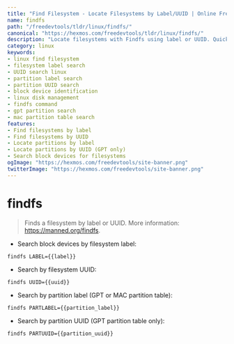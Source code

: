 ```yaml
---
title: "Find Filesystem - Locate Filesystems by Label/UUID | Online Free DevTools by Hexmos"
name: findfs
path: "/freedevtools/tldr/linux/findfs/"
canonical: "https://hexmos.com/freedevtools/tldr/linux/findfs/"
description: "Locate filesystems with Findfs using label or UUID. Quickly identify partitions and disks on your Linux system. Free online tool, no registration required."
category: linux
keywords:
- linux find filesystem
- filesystem label search
- UUID search linux
- partition label search
- partition UUID search
- block device identification
- linux disk management
- findfs command
- gpt partition search
- mac partition table search
features:
- Find filesystems by label
- Find filesystems by UUID
- Locate partitions by label
- Locate partitions by UUID (GPT only)
- Search block devices for filesystems
ogImage: "https://hexmos.com/freedevtools/site-banner.png"
twitterImage: "https://hexmos.com/freedevtools/site-banner.png"
---
```


# findfs

> Finds a filesystem by label or UUID.
> More information: <https://manned.org/findfs>.

- Search block devices by filesystem label:

`findfs LABEL={{label}}`

- Search by filesystem UUID:

`findfs UUID={{uuid}}`

- Search by partition label (GPT or MAC partition table):

`findfs PARTLABEL={{partition_label}}`

- Search by partition UUID (GPT partition table only):

`findfs PARTUUID={{partition_uuid}}`
